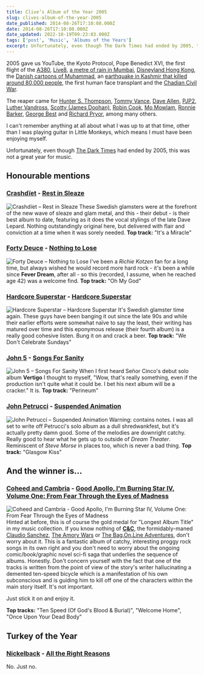 ```yaml
---
title: Clive’s Album of the Year 2005
slug: clives-album-of-the-year-2005
date_published: 2014-08-26T17:10:08.000Z
date: 2014-08-26T17:10:08.000Z
date_updated: 2022-10-19T09:23:03.000Z
tags: ['post', 'Music', 'Albums of the Years']
excerpt: Unfortunately, even though The Dark Times had ended by 2005, this was not a great year for music.
---
```


2005 gave us YouTube, the Kyoto Protocol, Pope Benedict XVI, the first flight of the [A380](http://en.wikipedia.org/wiki/Airbus_A380), [Live8](http://en.wikipedia.org/wiki/Live_8), [a metre of rain in Mumbai](http://en.wikipedia.org/wiki/Maharashtra_floods_of_2005), [Disneyland Hong Kong](http://en.wikipedia.org/wiki/Hong_Kong_Disneyland_Resort), the [Danish cartoons of Muhammad](http://en.wikipedia.org/wiki/Jyllands-Posten_Muhammad_cartoons_controversy), an [earthquake in Kashmir that killed around 80,000 people](http://en.wikipedia.org/wiki/2005_Kashmir_earthquake), the first human face transplant and the [Chadian Civil War](http://en.wikipedia.org/wiki/Chadian_Civil_War_(2005%E2%80%9310)).

The reaper came for [Hunter S. Thompson](http://en.wikipedia.org/wiki/Hunter_S._Thompson), [Tommy Vance](http://en.wikipedia.org/wiki/Tommy_Vance), [Dave Allen](http://en.wikipedia.org/wiki/Dave_Allen_(comedian)), [PJP2](http://en.wikipedia.org/wiki/Pope_John_Paul_II), [Luther Vandross](http://en.wikipedia.org/wiki/Luther_Vandross), [Scotty (James Doohan)](http://en.wikipedia.org/wiki/James_Doohan), [Robin Cook](http://en.wikipedia.org/wiki/Robin_Cook), [Mo Mowlam](http://en.wikipedia.org/wiki/Mo_Mowlam), [Ronnie Barker](http://en.wikipedia.org/wiki/Ronnie_Barker), [George Best](http://en.wikipedia.org/wiki/George_Best) and [Richard Pryor](http://en.wikipedia.org/wiki/Richard_Pryor), among many others.

I can't remember anything at all about what I was up to at that time, other than I was playing guitar in Little Monkeys, which means I must have been enjoying myself.

Unfortunately, even though [The Dark Times](/the-dark-times/) had ended by 2005, this was not a great year for music.

## Honourable mentions

### [Crashdïet](http://www.crashdiet.org/) - [Rest in Sleaze](http://www.amazon.co.uk/Rest-In-Sleaze-Crashdiet/dp/B000B6TRQ6/)

![Crashdïet – Rest in Sleaze](/public/images/2020/06/crashdiet_rest-in-sleaze.jpg) These Swedish glamsters were at the forefront of the new wave of sleaze and glam metal, and this - their debut - is their best album to date, featuring as it does the vocal stylings of the late Dave Lepard. Nothing outstandingly original here, but delivered with flair and conviction at a time when it was sorely needed. **Top track:** "It's a Miracle"

### [Forty Deuce](http://en.wikipedia.org/wiki/Nothing_to_Lose_%28Forty_Deuce_album%29) - [Nothing to Lose](http://www.amazon.co.uk/Nothing-Lose-Forty-Deuce/dp/B000H9I0Z6/)

![Forty Deuce – Nothing to Lose](/public/images/2020/06/forty-deuce_nothing-to-lose.jpg) I've been a *Richie Kotzen* fan for a long time, but always wished he would record more hard rock - it's been a while since **Fever Dream**, after all - so this (recorded, I assume, when he reached age 42) was a welcome find. **Top track:** "Oh My God"

### [Hardcore Superstar](http://www.hardcoresuperstar.com/) - [Hardcore Superstar](http://www.amazon.co.uk/Hardcore-Superstar/dp/B000GIWSA6/)

![Hardcore Superstar – Hardcore Superstar](/public/images/2020/06/hardcore-superstar_hardcore-superstar.jpg) It's Swedish glamster time again. These guys have been banging it out since the late 90s and while their earlier efforts were somewhat naïve to say the least, their writing has matured over time and this eponymous release (their fourth album) is a really good cohesive listen. Bung it on and crack a beer. **Top track:** "We Don't Celebrate Sundays"

### [John 5](http://www.john-5.com/) - [Songs For Sanity](http://www.amazon.co.uk/Songs-Sanity-John-5/dp/B000A87WOE/)

![John 5 – Songs For Sanity](/public/images/2020/06/john-5_songs-for-sanity.jpg) When I first heard Señor Cinco's debut solo album **Vertigo** I thought to myself, "Wow, that's really something, even if the production isn't quite what it could be. I bet his next album will be a cracker." It is. **Top track:** "Perineum"

### [John Petrucci](http://www.johnpetrucci.com/) - [Suspended Animation](http://www.amazon.co.uk/Suspended-Animation-Import-JOHN-PETRUCCI/dp/B0009ZEC2I/)

![John Petrucci – Suspended Animation](/public/images/2020/06/john-petrucci_suspended-animation.jpg) Warning: contains notes. I was all set to write off Petrucci's solo album as a dull shredwankfest, but it's actually pretty damn good. Some of the melodies are downright catchy. Really good to hear what he gets up to outside of *Dream Theater*. Reminiscent of *Steve Morse* in places too, which is never a bad thing. **Top track:** "Glasgow Kiss"

## And the winner is...

### [Coheed and Cambria](http://www.coheedandcambria.com/) - [Good Apollo, I'm Burning Star IV, Volume One: From Fear Through the Eyes of Madness](http://www.amazon.co.uk/Good-Apollo-Burning-Star-One/dp/B000AS1H9K/)
![Coheed and Cambria - Good Apollo, I'm Burning Star IV, Volume One: From Fear Through the Eyes of Madness](/public/images/2020/06/coheed-and-cambria_good-apollo-im-burning-star-iv-from-fear-through-the-eyes-of-madness.jpeg)
Hinted at before, this is of course the gold medal for "Longest Album Title" in my music collection. If you know nothing of [**C&C**](http://coheed.wikia.com/wiki/Coheed_And_Cambria), the formidably-maned [Claudio Sanchez](http://coheed.wikia.com/wiki/Claudio_Sanchez), [The Amory Wars](http://coheed.wikia.com/wiki/The_Amory_Wars) or [The Bag.On.Line Adventures](http://coheed.wikia.com/wiki/The_Bag.On.Line_Adventures), don't worry about it. This is a fantastic album of catchy, interesting proggy rock songs in its own right and you don't need to worry about the ongoing comic/book/graphic novel sci-fi saga that underlies the sequence of albums. Honestly. Don't concern yourself with the fact that one of the tracks is written from the point of view of the story's writer hallucinating a demented ten-speed bicycle which is a manifestation of his own subconscious and is guiding him to kill off one of the characters within the main story itself. It's not important.

Just stick it on and enjoy it.

**Top tracks:** "Ten Speed (Of God's Blood & Burial)", "Welcome Home", "Once Upon Your Dead Body"

## Turkey of the Year

### [Nickelback](http://www.nickelback.com/) - [All the Right Reasons](http://www.amazon.co.uk/All-Right-Reasons-Nickelback/dp/B000ASATO4/)

No. Just no.
